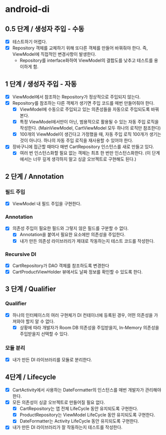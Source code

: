 # android-di

## 0.5 단계 / 생성자 주입 - 수동
- [x] 테스트하기 어렵다.
- [x] Repository 객체를 교체하기 위해 또다른 객체를 만들어 바꿔줘야 한다. 즉, ViewModel에 직접적인 변경사항이 발생한다.
  - Repository를 interface화하여 ViewModel의 결합도를 낮추고 테스트를 용이하게 함.
  

## 1 단계 / 생성자 주입 - 자동
- [x] ViewModel에서 참조하는 Repository가 정상적으로 주입되지 않는다.
- [x] Repository를 참조하는 다른 객체가 생기면 주입 코드를 매번 만들어줘야 한다.
  - [x] ViewModel에 수동으로 주입되고 있는 의존성들을 자동으로 주입되도록 바꿔본다.
  - [x] 특정 ViewModel에서만이 아닌, 범용적으로 활용될 수 있는 자동 주입 로직을 작성한다. (MainViewModel, CartViewModel 모두 하나의 로직만 참조한다)
  - [x] 100개의 ViewModel이 생긴다고 가정했을 때, 자동 주입 로직 100개가 생기는 것이 아니다. 하나의 자동 주입 로직을 재사용할 수 있어야 한다.
- [x] 장바구니에 접근할 때마다 매번 CartRepository 인스턴스를 새로 만들고 있다.
  - [x] 여러 번 인스턴스화할 필요 없는 객체는 최초 한 번만 인스턴스화한다. (이 단계에서는 너무 깊게 생각하지 말고 싱글 오브젝트로 구현해도 된다.)

## 2 단계 / Annotation
### 필드 주입
- [x] ViewModel 내 필드 주입을 구현한다.
### Annotation
- [x] 의존성 주입이 필요한 필드와 그렇지 않은 필드를 구분할 수 없다.
  - [x] Annotation을 붙여서 필요한 요소에만 의존성을 주입한다.
  - [x] 내가 만든 의존성 라이브러리가 제대로 작동하는지 테스트 코드를 작성한다.
### Recursive DI
- [x] CartRepository가 DAO 객체를 참조하도록 변경한다
- [x] CartProductViewHolder 뷰에서도 날짜 정보를 확인할 수 있도록 한다.

## 3 단계 / Qualifier
### Qualifier
- [x] 하나의 인터페이스의 여러 구현체가 DI 컨테이너에 등록된 경우, 어떤 의존성을 가져와야 할지 알 수 없다.
  - [x] 상황에 따라 개발자가 Room DB 의존성을 주입받을지, In-Memory 의존성을 주입받을지 선택할 수 있다.

### 모듈 분리
- [x] 내가 만든 DI 라이브러리를 모듈로 분리한다.

## 4단계 / Lifecycle
- [x] CartActivity에서 사용하는 DateFormatter의 인스턴스를 매번 개발자가 관리해야 한다.
- [x] 모든 의존성이 싱글 오브젝트로 만들어질 필요 없다.
  - [x] CartRepository는 앱 전체 LifeCycle 동안 유지되도록 구현한다.
  - [x] ProductRepository는 ViewModel LifeCycle 동안 유지되도록 구현한다.
  - [x] DateFormatter는 Activity LifeCycle 동안 유지되도록 구현한다.

- [x] 내가 만든 DI 라이브러리가 잘 작동하는지 테스트를 작성한다.

